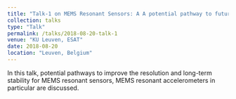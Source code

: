 ```yaml
---
title: "Talk-1 on MEMS Resonant Sensors: A A potential pathway to future high performance sensing technologies"
collection: talks
type: "Talk"
permalink: /talks/2018-08-20-talk-1
venue: "KU Leuven, ESAT"
date: 2018-08-20
location: "Leuven, Belgium"
---
```


In this talk, potential pathways to improve the resolution and long-term stability for MEMS resonant sensors, MEMS resonant accelerometers in particular are discussed.
